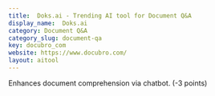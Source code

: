 ```yaml
---
title:  Doks.ai - Trending AI tool for Document Q&A
display_name:  Doks.ai
category: Document Q&A
category_slug: document-qa
key: docubro_com
website: https://www.docubro.com/
layout: aitool
---
```


Enhances document comprehension via chatbot. (-3 points)
